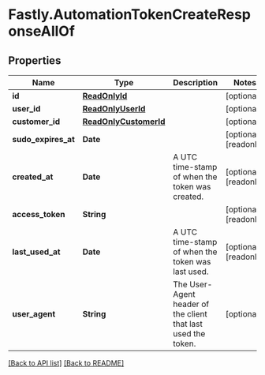 # Fastly.AutomationTokenCreateResponseAllOf

## Properties

Name | Type | Description | Notes
------------ | ------------- | ------------- | -------------
**id** | [**ReadOnlyId**](ReadOnlyId.md) |  | [optional] 
**user_id** | [**ReadOnlyUserId**](ReadOnlyUserId.md) |  | [optional] 
**customer_id** | [**ReadOnlyCustomerId**](ReadOnlyCustomerId.md) |  | [optional] 
**sudo_expires_at** | **Date** |  | [optional] [readonly] 
**created_at** | **Date** | A UTC time-stamp of when the token was created.  | [optional] [readonly] 
**access_token** | **String** |  | [optional] [readonly] 
**last_used_at** | **Date** | A UTC time-stamp of when the token was last used. | [optional] [readonly] 
**user_agent** | **String** | The User-Agent header of the client that last used the token. | [optional] 


[[Back to API list]](../../README.md#endpoints) [[Back to README]](../../README.md)
